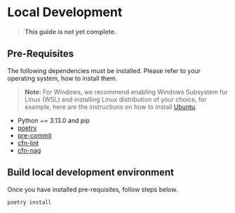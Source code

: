 # Local Development


> **This guide is not yet complete.**

## Pre-Requisites

The following dependencies must be installed. Please refer to your operating system, how to install them.

> **Note:** For Windows, we recommend enabling Windows Subsystem for Linux (WSL) and installing Linux distribution of your choice,
> for example, here are the instructions on how to install [Ubuntu](https://ubuntu.com/tutorials/ubuntu-on-windows).

- Python ~= 3.13.0 and pip
- [poetry](https://python-poetry.org/)
- [pre-commit](https://pre-commit.com/#install)
- [cfn-lint](https://github.com/aws-cloudformation/cfn-lint)
- [cfn-nag](https://github.com/stelligent/cfn_nag)

## Build local development environment

Once you have installed pre-requisites, follow steps below.

```bash
poetry install
```
